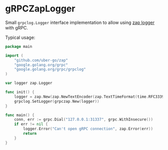 # gRPCZapLogger

Small `grpclog.Logger` interface implementation to allow using [zap logger](https://github.com/uber-go/zap) with gRPC.

Typical usage:

```go
package main

import (
    "github.com/uber-go/zap"
    "google.golang.org/grpc"
    "google.golang.org/grpc/grpclog"
)

var logger zap.Logger

func init() {
    logger = zap.New(zap.NewTextEncoder(zap.TextTimeFormat(time.RFC3339)), zap.Output(os.Stdout))
    grpclog.SetLogger(grpczap.New(logger))
}

func main() {
    conn, err := grpc.Dial("127.0.0.1:31337", grpc.WithInsecure())
    if err != nil {
        logger.Error("Can't open gRPC connection", zap.Error(err))
        return
    }
}
```
